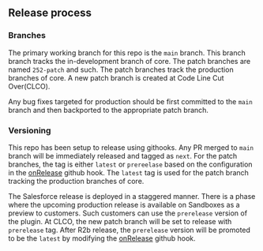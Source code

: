 ## Release process

### Branches

The primary working branch for this repo is the `main` branch. This branch branch tracks the in-development branch of core. The patch branches are named `252-patch` and such. The patch branches track the production branches of core. A new patch branch is created at Code Line Cut Over(CLCO).

Any bug fixes targeted for production should be first committed to the `main` branch and then backported to the appropriate patch branch.

### Versioning

This repo has been setup to release using githooks. Any PR merged to `main` branch will be immediately released and tagged as `next`. For the patch branches, the tag is either `latest` or `prereelase` based on the configuration in the [onRelease](.github/workflows/onRelease.yml) github hook. The `latest` tag is used for the patch branch tracking the production branches of core.

The Salesforce release is deployed in a staggered manner. There is a phase where the upcoming production release is available on Sandboxes as a preview to customers. Such customers can use the `prerelease` version of the plugin. At CLCO, the new patch branch will be set to release with `prerelease` tag. After R2b release, the `prerelease` version will be promoted to be the `latest` by modifying the [onRelease](.github/workflows/onRelease.yml) github hook.
